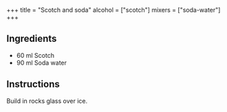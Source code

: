 +++
title = "Scotch and soda"
alcohol = ["scotch"]
mixers = ["soda-water"]
+++

## Ingredients

- 60 ml Scotch
- 90 ml Soda water

## Instructions

Build in rocks glass over ice.

